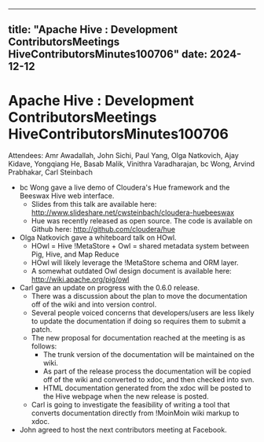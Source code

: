 ---

title: "Apache Hive : Development ContributorsMeetings HiveContributorsMinutes100706"
date: 2024-12-12
----------------

# Apache Hive : Development ContributorsMeetings HiveContributorsMinutes100706

Attendees: Amr Awadallah, John Sichi, Paul Yang, Olga Natkovich, Ajay Kidave, Yongqiang He, Basab Malik, Vinithra Varadharajan, bc Wong, Arvind Prabhakar, Carl Steinbach

* bc Wong gave a live demo of Cloudera's Hue framework and the Beeswax Hive web interface.
  + Slides from this talk are available here: <http://www.slideshare.net/cwsteinbach/cloudera-huebeeswax>
  + Hue was recently released as open source. The code is available on Github here: <http://github.com/cloudera/hue>
* Olga Natkovich gave a whiteboard talk on HOwl.
  + HOwl = Hive !MetaStore + Owl = shared metadata system between Pig, Hive, and Map Reduce
  + HOwl will likely leverage the !MetaStore schema and ORM layer.
  + A somewhat outdated Owl design document is available here: <http://wiki.apache.org/pig/owl>
* Carl gave an update on progress with the 0.6.0 release.
  + There was a discussion about the plan to move the documentation off of the wiki and into version control.
  + Several people voiced concerns that developers/users are less likely to update the documentation if doing so requires them to submit a patch.
  + The new proposal for documentation reached at the meeting is as follows:
    - The trunk version of the documentation will be maintained on the wiki.
    - As part of the release process the documentation will be copied off of the wiki and converted to xdoc, and then checked into svn.
    - HTML documentation generated from the xdoc will be posted to the Hive webpage when the new release is posted.
  + Carl is going to investigate the feasibility of writing a tool that converts documentation directly from !MoinMoin wiki markup to xdoc.
* John agreed to host the next contributors meeting at Facebook.

